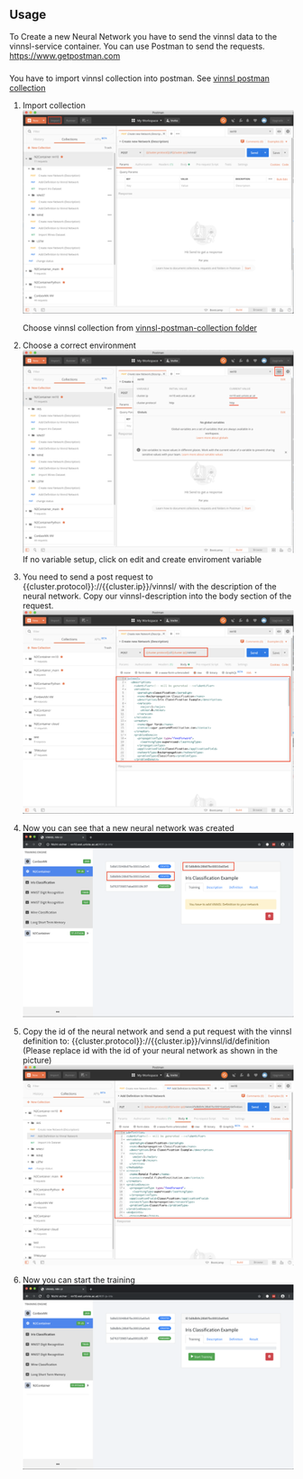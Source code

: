
## Usage

To Create a new Neural Network you have to send the vinnsl data to the vinnsl-service container.
You can use Postman to send the requests. https://www.getpostman.com

###
You have to import vinnsl collection into postman. See [vinnsl postman collection](/vinnsl-postman-usage-production/collections)
1. Import collection ![Postman](img/ImportPostman.png)

   Choose vinnsl collection from [vinnsl-postman-collection folder](/vinnsl-postman-usage-production/collections)

2. Choose a correct environment ![Environment variables](img/setup-environment.png)
If no variable setup, click on edit and create enviroment variable


3. You need to send a post request to {{cluster.protocol}}://{{cluster.ip}}/vinnsl/ with the description of the neural network. Copy our vinnsl-description into the body section of the request.
![Postman](img/3.png)

4. Now you can see that a new neural network was created
![UI](img/4_.png)

5. Copy the id of the neural network and send a put request with the vinnsl definition to: {{cluster.protocol}}://{{cluster.ip}}/vinnsl/id/definition
(Please replace id with the id of your neural network as shown in the picture)
![Postman](img/5.png)
  
6. Now you can start the training
![UI](img/6_.png)
